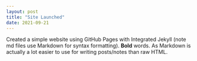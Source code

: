 ```yaml
---
layout: post
title: "Site Launched"
date: 2021-09-21
---
```


Created a simple website using GitHub Pages with Integrated Jekyll (note md files use Markdown for syntax
formatting). **Bold** words. As Markdown is actually a lot easier to use for writing posts/notes than raw
HTML.
